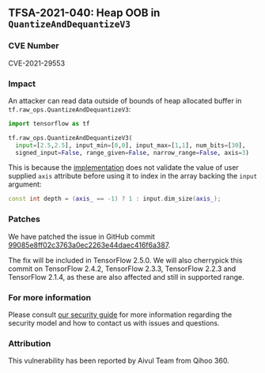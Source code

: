 ## TFSA-2021-040: Heap OOB in `QuantizeAndDequantizeV3`

### CVE Number
CVE-2021-29553

### Impact
An attacker can read data outside of bounds of heap allocated buffer in
`tf.raw_ops.QuantizeAndDequantizeV3`:

```python
import tensorflow as tf

tf.raw_ops.QuantizeAndDequantizeV3(
  input=[2.5,2.5], input_min=[0,0], input_max=[1,1], num_bits=[30],
  signed_input=False, range_given=False, narrow_range=False, axis=3)
```

This is because the
[implementation](https://github.com/tensorflow/tensorflow/blob/11ff7f80667e6490d7b5174aa6bf5e01886e770f/tensorflow/core/kernels/quantize_and_dequantize_op.cc#L237)
does not validate the value of user supplied `axis` attribute before using it to
index in the array backing the `input` argument:

```cc
const int depth = (axis_ == -1) ? 1 : input.dim_size(axis_);
```

### Patches
We have patched the issue in GitHub commit
[99085e8ff02c3763a0ec2263e44daec416f6a387](https://github.com/tensorflow/tensorflow/commit/99085e8ff02c3763a0ec2263e44daec416f6a387).

The fix will be included in TensorFlow 2.5.0. We will also cherrypick this
commit on TensorFlow 2.4.2, TensorFlow 2.3.3, TensorFlow 2.2.3 and TensorFlow
2.1.4, as these are also affected and still in supported range.

### For more information
Please consult [our security
guide](https://github.com/tensorflow/tensorflow/blob/master/SECURITY.md) for
more information regarding the security model and how to contact us with issues
and questions.

### Attribution
This vulnerability has been reported by Aivul Team from Qihoo 360.
